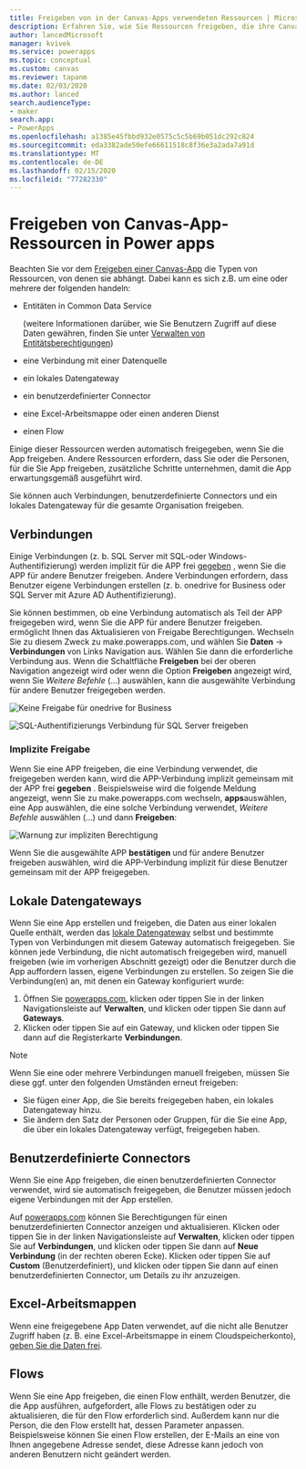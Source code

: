 ```yaml
---
title: Freigeben von in der Canvas-Apps verwendeten Ressourcen | Microsoft-Dokumentation
description: Erfahren Sie, wie Sie Ressourcen freigeben, die ihre Canvas-app in Power Apps verwendet.
author: lancedMicrosoft
manager: kvivek
ms.service: powerapps
ms.topic: conceptual
ms.custom: canvas
ms.reviewer: tapanm
ms.date: 02/03/2020
ms.author: lanced
search.audienceType:
- maker
search.app:
- PowerApps
ms.openlocfilehash: a1385e45fbbd932e0575c5c5b69b051dc292c824
ms.sourcegitcommit: eda3382ade50efe66611518c8f36e3a2ada7a91d
ms.translationtype: MT
ms.contentlocale: de-DE
ms.lasthandoff: 02/15/2020
ms.locfileid: "77282330"
---
```

# <a name="share-canvas-app-resources-in-power-apps"></a>Freigeben von Canvas-App-Ressourcen in Power apps

Beachten Sie vor dem [Freigeben einer Canvas-App](share-app.md) die Typen von Ressourcen, von denen sie abhängt. Dabei kann es sich z.B. um eine oder mehrere der folgenden handeln:

* Entitäten in Common Data Service

    (weitere Informationen darüber, wie Sie Benutzern Zugriff auf diese Daten gewähren, finden Sie unter [Verwalten von Entitätsberechtigungen](share-app.md#manage-entity-permissions))
    
* eine Verbindung mit einer Datenquelle
* ein lokales Datengateway
* ein benutzerdefinierter Connector
* eine Excel-Arbeitsmappe oder einen anderen Dienst
* einen Flow

Einige dieser Ressourcen werden automatisch freigegeben, wenn Sie die App freigeben. Andere Ressourcen erfordern, dass Sie oder die Personen, für die Sie App freigeben, zusätzliche Schritte unternehmen, damit die App erwartungsgemäß ausgeführt wird.

Sie können auch Verbindungen, benutzerdefinierte Connectors und ein lokales Datengateway für die gesamte Organisation freigeben.

## <a name="connections"></a>Verbindungen

Einige Verbindungen (z. b. SQL Server mit SQL-oder Windows-Authentifizierung) werden implizit für die APP frei [gegeben](share-app-resources.md#implicit-sharing) , wenn Sie die APP für andere Benutzer freigeben. Andere Verbindungen erfordern, dass Benutzer eigene Verbindungen erstellen (z. b. onedrive for Business oder SQL Server mit Azure AD Authentifizierung).

Sie können bestimmen, ob eine Verbindung automatisch als Teil der APP freigegeben wird, wenn Sie die APP für andere Benutzer freigeben. ermöglicht Ihnen das Aktualisieren von Freigabe Berechtigungen. Wechseln Sie zu diesem Zweck zu make.powerapps.com, und wählen Sie **Daten** -> **Verbindungen** von Links Navigation aus. Wählen Sie dann die erforderliche Verbindung aus. Wenn die Schaltfläche **Freigeben** bei der oberen Navigation angezeigt wird oder wenn die Option **Freigeben** angezeigt wird, wenn Sie *Weitere Befehle* (...) auswählen, kann die ausgewählte Verbindung für andere Benutzer freigegeben werden.

  ![Keine Freigabe für onedrive for Business](./media/share-app-resources/shared-connections-odb.png)

  ![SQL-Authentifizierungs Verbindung für SQL Server freigeben](./media/share-app-resources/shared-connections-sqlauth.png)

### <a name="implicit-sharing"></a>Implizite Freigabe

Wenn Sie eine APP freigeben, die eine Verbindung verwendet, die freigegeben werden kann, wird die APP-Verbindung implizit gemeinsam mit der APP frei **gegeben** . Beispielsweise wird die folgende Meldung angezeigt, wenn Sie zu make.powerapps.com wechseln, **apps**auswählen, eine App auswählen, die eine solche Verbindung verwendet, *Weitere Befehle* auswählen (...) und dann **Freigeben**:

  ![Warnung zur impliziten Berechtigung](./media/share-app-resources/share-app-implicit-permission.png)

Wenn Sie die ausgewählte APP **bestätigen** und für andere Benutzer freigeben auswählen, wird die APP-Verbindung implizit für diese Benutzer gemeinsam mit der APP freigegeben.

## <a name="on-premises-data-gateways"></a>Lokale Datengateways
Wenn Sie eine App erstellen und freigeben, die Daten aus einer lokalen Quelle enthält, werden das [lokale Datengateway](gateway-management.md) selbst und bestimmte Typen von Verbindungen mit diesem Gateway automatisch freigegeben. Sie können jede Verbindung, die nicht automatisch freigegeben wird, manuell freigeben (wie im vorherigen Abschnitt gezeigt) oder die Benutzer durch die App auffordern lassen, eigene Verbindungen zu erstellen. So zeigen Sie die Verbindung(en) an, mit denen ein Gateway konfiguriert wurde:

1. Öffnen Sie [powerapps.com](https://make.powerapps.com?utm_source=padocs&utm_medium=linkinadoc&utm_campaign=referralsfromdoc), klicken oder tippen Sie in der linken Navigationsleiste auf **Verwalten**, und klicken oder tippen Sie dann auf **Gateways**.
2. Klicken oder tippen Sie auf ein Gateway, und klicken oder tippen Sie dann auf die Registerkarte **Verbindungen**.

> [!NOTE]
> Wenn Sie eine oder mehrere Verbindungen manuell freigeben, müssen Sie diese ggf. unter den folgenden Umständen erneut freigeben:

* Sie fügen einer App, die Sie bereits freigegeben haben, ein lokales Datengateway hinzu.
* Sie ändern den Satz der Personen oder Gruppen, für die Sie eine App, die über ein lokales Datengateway verfügt, freigegeben haben.

## <a name="custom-connectors"></a>Benutzerdefinierte Connectors
Wenn Sie eine App freigeben, die einen benutzerdefinierten Connector verwendet, wird sie automatisch freigegeben, die Benutzer müssen jedoch eigene Verbindungen mit der App erstellen.

Auf [powerapps.com](https://make.powerapps.com?utm_source=padocs&utm_medium=linkinadoc&utm_campaign=referralsfromdoc) können Sie Berechtigungen für einen benutzerdefinierten Connector anzeigen und aktualisieren. Klicken oder tippen Sie in der linken Navigationsleiste auf **Verwalten**, klicken oder tippen Sie auf **Verbindungen**, und klicken oder tippen Sie dann auf **Neue Verbindung** (in der rechten oberen Ecke). Klicken oder tippen Sie auf **Custom** (Benutzerdefiniert), und klicken oder tippen Sie dann auf einen benutzerdefinierten Connector, um Details zu ihr anzuzeigen.

## <a name="excel-workbooks"></a>Excel-Arbeitsmappen
Wenn eine freigegebene App Daten verwendet, auf die nicht alle Benutzer Zugriff haben (z. B. eine Excel-Arbeitsmappe in einem Cloudspeicherkonto), [geben Sie die Daten frei](share-app-data.md).

## <a name="flows"></a>Flows
Wenn Sie eine App freigeben, die einen Flow enthält, werden Benutzer, die die App ausführen, aufgefordert, alle Flows zu bestätigen oder zu aktualisieren, die für den Flow erforderlich sind. Außerdem kann nur die Person, die den Flow erstellt hat, dessen Parameter anpassen. Beispielsweise können Sie einen Flow erstellen, der E-Mails an eine von Ihnen angegebene Adresse sendet, diese Adresse kann jedoch von anderen Benutzern nicht geändert werden.

